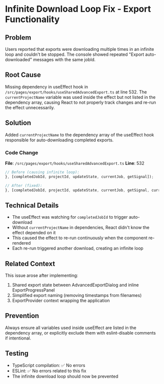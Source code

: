 # Infinite Download Loop Fix - Export Functionality

## Problem

Users reported that exports were downloading multiple times in an infinite loop and couldn't be stopped. The console showed repeated "Export auto-downloaded" messages with the same jobId.

## Root Cause

Missing dependency in useEffect hook in `/src/pages/export/hooks/useSharedAdvancedExport.ts` at line 532. The `currentProjectName` variable was used inside the effect but not listed in the dependency array, causing React to not properly track changes and re-run the effect unnecessarily.

## Solution

Added `currentProjectName` to the dependency array of the useEffect hook responsible for auto-downloading completed exports.

### Code Change

**File**: `/src/pages/export/hooks/useSharedAdvancedExport.ts`
**Line**: 532

```typescript
// Before (causing infinite loop):
}, [completedJobId, projectId, updateState, currentJob, getSignal]);

// After (fixed):
}, [completedJobId, projectId, updateState, currentJob, getSignal, currentProjectName]);
```

## Technical Details

- The useEffect was watching for `completedJobId` to trigger auto-download
- Without `currentProjectName` in dependencies, React didn't know the effect depended on it
- This caused the effect to re-run continuously when the component re-rendered
- Each re-run triggered another download, creating an infinite loop

## Related Context

This issue arose after implementing:

1. Shared export state between AdvancedExportDialog and inline ExportProgressPanel
2. Simplified export naming (removing timestamps from filenames)
3. ExportProvider context wrapping the application

## Prevention

Always ensure all variables used inside useEffect are listed in the dependency array, or explicitly exclude them with eslint-disable comments if intentional.

## Testing

- TypeScript compilation: ✅ No errors
- ESLint: ✅ No errors related to this fix
- The infinite download loop should now be prevented
